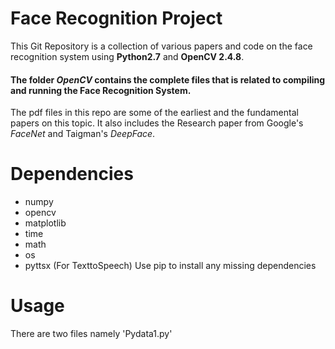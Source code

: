 # Face Recognition Project

This Git Repository is a collection of various papers and code on the face recognition system using **Python2.7** and **OpenCV 2.4.8**.
#### The folder *OpenCV* contains the complete files that is related to compiling and running the Face Recognition System.
The pdf files in this repo are some of the earliest and the fundamental papers on this topic. It also includes the Research paper from Google's *FaceNet* and Taigman's *DeepFace*.

# Dependencies
* numpy
* opencv
* matplotlib
* time
* math
* os
* pyttsx (For TexttoSpeech)
Use pip to install any missing dependencies

# Usage
There are two files namely 'Pydata1.py' 